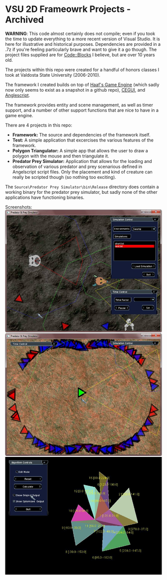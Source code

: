 # VSU 2D Frameowrk Projects - Archived

**WARNING**: This code almost certainly does not compile; even if you took the time to update everything to a more recent version of Visual Studio. It is here for illustrative and historical purposes. Dependencies are provided in a .7z if you're feeling particularly brave and want to give it a go though. The project files supplied are for [Code::Blocks](https://www.codeblocks.org/) I believe, but are over 10 years old.

The projects within this repo were created for a handful of honors classes I took at Valdosta State University (2006-2010).

The framework I created builds on top of [Haaf's Game Engine](https://github.com/sungiant/HGE) (which sadly now only seems to exist as a snapshot in a github repo), [CEGUI](http://cegui.org.uk/), and [Anglescript](https://www.angelcode.com/angelscript/).

The framework provides entity and scene management, as well as timer support, and a number of other support functions that are nice to have in a game engine.

There are 4 projects in this repo:

- **Framework:** The source and dependencies of the framework itself.
- **Test:** A simple application that excercises the various features of the framework.
- **Polygon Triangulator:** A simple app that allows the user to draw a polygon with the mouse and then triangulate it.
- **Predator Prey Simulator:** Application that allows for the loading and observation of various predator and prey scenarious defined in Angelscript script files. Only the placement and kind of creature can really be scripted though (so nothing too exciting).

The `Source\Predator Prey Simulator\bin\Release` directory does contain a working binary for the predator prey simulator, but sadly none of the other applications have functioning binaries.

Screenshots:
![simulation 1](screenshot1.jpg)
![simulation 2](screenshot2.jpg)
![triangulation](screenshot3.jpg)
